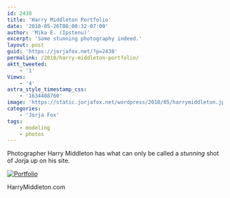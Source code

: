 ```yaml
---
id: 2438
title: 'Harry Middleton Portfolio'
date: '2010-05-26T08:00:32-07:00'
author: 'Mika E. (Ipstenu)'
excerpt: 'Some stunning photography indeed.'
layout: post
guid: 'https://jorjafox.net/?p=2438'
permalink: /2010/harry-middleton-portfolio/
aktt_tweeted:
    - '1'
Views:
    - '4'
astra_style_timestamp_css:
    - '1634488760'
image: 'https://static.jorjafox.net/wordpress/2010/05/harrymiddleton.jpg'
categories:
    - 'Jorja Fox'
tags:
    - modeling
    - photos
---
```


Photographer Harry Middleton has what can only be called a _stunning_ shot of Jorja up on his site.

<a href="https://jorjafox.net/gallery/pro/model/harrymiddleton/middleton01.jpg"><img class="ZenphotoPress_thumb " alt="Portfolio" title="Portfolio" src="https://jorjafox.net/gallery/cache/pro/model/harrymiddleton/middleton01_200_cw200_ch200_thumb.jpg"  /></a>


HarryMiddleton.com
